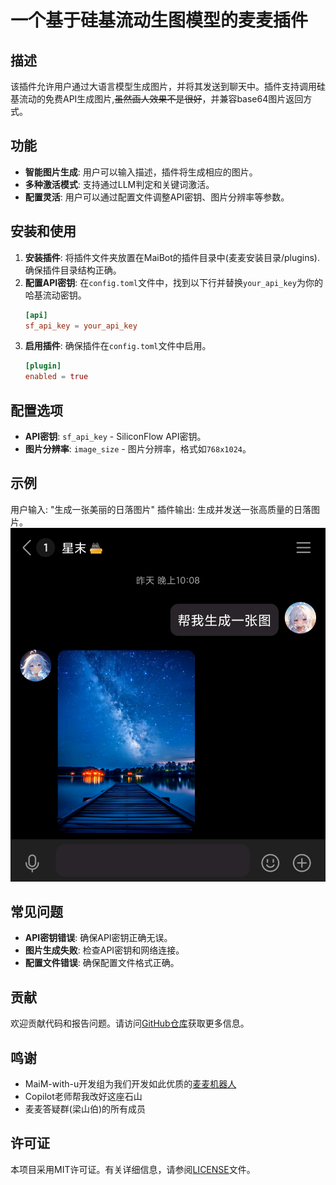 # 一个基于硅基流动生图模型的麦麦插件

## 描述
该插件允许用户通过大语言模型生成图片，并将其发送到聊天中。插件支持调用硅基流动的免费API生成图片,~~虽然画人效果不是很好~~，并兼容base64图片返回方式。

## 功能
- **智能图片生成**: 用户可以输入描述，插件将生成相应的图片。
- **多种激活模式**: 支持通过LLM判定和关键词激活。
- **配置灵活**: 用户可以通过配置文件调整API密钥、图片分辨率等参数。

## 安装和使用
1. **安装插件**: 将插件文件夹放置在MaiBot的插件目录中(麦麦安装目录/plugins).
   确保插件目录结构正确。
2. **配置API密钥**: 在`config.toml`文件中，找到以下行并替换`your_api_key`为你的哈基流动密钥。
   ```toml
   [api]
   sf_api_key = your_api_key
   ```
3. **启用插件**: 确保插件在`config.toml`文件中启用。
   ```toml
   [plugin]
   enabled = true
   ```

## 配置选项
- **API密钥**: `sf_api_key` - SiliconFlow API密钥。
- **图片分辨率**: `image_size` - 图片分辨率，格式如`768x1024`。

## 示例
用户输入: "生成一张美丽的日落图片"
插件输出: 生成并发送一张高质量的日落图片。
![示例](https://github.com/minecraft1024a/MaiBot-Send-Image-Plugin-SF/blob/main/Image_1750468252184.png)

## 常见问题
- **API密钥错误**: 确保API密钥正确无误。
- **图片生成失败**: 检查API密钥和网络连接。
- **配置文件错误**: 确保配置文件格式正确。

## 贡献
欢迎贡献代码和报告问题。请访问[GitHub仓库](https://github.com/minecraft1024a/send_image_plugin_sf)获取更多信息。
## 鸣谢
- MaiM-with-u开发组为我们开发如此优质的[麦麦机器人](https://github.com/MaiM-with-u/MaiBot)
- Copilot老师帮我改好这座石山
- 麦麦答疑群(梁山伯)的所有成员
## 许可证
本项目采用MIT许可证。有关详细信息，请参阅[LICENSE](LICENSE)文件。